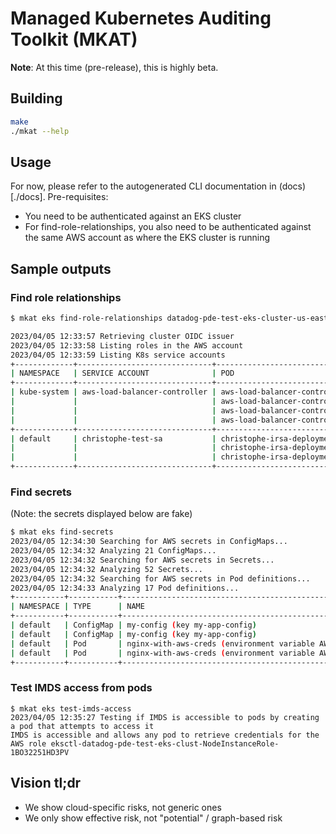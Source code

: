 # Managed Kubernetes Auditing Toolkit (MKAT)

**Note**: At this time (pre-release), this is highly beta.

## Building

```bash
make
./mkat --help
```

## Usage

For now, please refer to the autogenerated CLI documentation in (docs)[./docs]. Pre-requisites:

* You need to be authenticated against an EKS cluster
* For find-role-relationships, you also need to be authenticated against the same AWS account as where the EKS cluster is running

## Sample outputs

### Find role relationships

```bash
$ mkat eks find-role-relationships datadog-pde-test-eks-cluster-us-east-1

2023/04/05 12:33:57 Retrieving cluster OIDC issuer
2023/04/05 12:33:58 Listing roles in the AWS account
2023/04/05 12:33:59 Listing K8s service accounts
+-------------+------------------------------+-----------------------------------------------+--------------------------------------------------------------------------------------------+
| NAMESPACE   | SERVICE ACCOUNT              | POD                                           | ASSUMABLE ROLE ARN                                                                         |
+-------------+------------------------------+-----------------------------------------------+--------------------------------------------------------------------------------------------+
| kube-system | aws-load-balancer-controller | aws-load-balancer-controller-56bbd74695-9sw79 | arn:aws:iam::677301038893:role/AmazonEKSLoadBalancerControllerRole                         |
|             |                              | aws-load-balancer-controller-56bbd74695-9sw79 | arn:aws:iam::677301038893:role/ChristopheSampleIRSARoleThatCanBeAssumedByAnyPodInCluster   |
|             |                              | aws-load-balancer-controller-56bbd74695-b7hb2 | arn:aws:iam::677301038893:role/AmazonEKSLoadBalancerControllerRole                         |
|             |                              | aws-load-balancer-controller-56bbd74695-b7hb2 | arn:aws:iam::677301038893:role/ChristopheSampleIRSARoleThatCanBeAssumedByAnyPodInCluster   |
+-------------+------------------------------+-----------------------------------------------+--------------------------------------------------------------------------------------------+
| default     | christophe-test-sa           | christophe-irsa-deployment-7b476dfdb5-hkxdg   | arn:aws:iam::677301038893:role/ChristopheSampleIRSARoleThatCanBeAssumedByAnyPodInCluster   |
|             |                              | christophe-irsa-deployment-7b476dfdb5-hkxdg   | arn:aws:iam::677301038893:role/ChristopheSampleIRSARoleThatCanBeAssumedByAnyPodInDefaultNS |
|             |                              | christophe-irsa-deployment-7b476dfdb5-hkxdg   | arn:aws:iam::677301038893:role/ChristopheSamplePodIRSARole                                 |
+-------------+------------------------------+-----------------------------------------------+--------------------------------------------------------------------------------------------+
```

### Find secrets

(Note: the secrets displayed below are fake)

```bash
$ mkat eks find-secrets
2023/04/05 12:34:30 Searching for AWS secrets in ConfigMaps...
2023/04/05 12:34:32 Analyzing 21 ConfigMaps...
2023/04/05 12:34:32 Searching for AWS secrets in Secrets...
2023/04/05 12:34:32 Analyzing 52 Secrets...
2023/04/05 12:34:32 Searching for AWS secrets in Pod definitions...
2023/04/05 12:34:33 Analyzing 17 Pod definitions...
+-----------+-----------+--------------------------------------------------------+------------------------------------------+
| NAMESPACE | TYPE      | NAME                                                   | VALUE                                    |
+-----------+-----------+--------------------------------------------------------+------------------------------------------+
| default   | ConfigMap | my-config (key my-app-config)                          | AKIAZ3MSJV4WWNKWW5FG                     |
| default   | ConfigMap | my-config (key my-app-config)                          | HP8lBRs8X50F/0nCAXqEPQ95+jlG/0pLdlNui2XF |
| default   | Pod       | nginx-with-aws-creds (environment variable AWS_ACCESS) | AKIAZ3MSJV4WWNKWW5FG                     |
| default   | Pod       | nginx-with-aws-creds (environment variable AWS_SECRET) | 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 |
+-----------+-----------+--------------------------------------------------------+------------------------------------------+
```

### Test IMDS access from pods

```eks
$ mkat eks test-imds-access
2023/04/05 12:35:27 Testing if IMDS is accessible to pods by creating a pod that attempts to access it
IMDS is accessible and allows any pod to retrieve credentials for the AWS role eksctl-datadog-pde-test-eks-clust-NodeInstanceRole-1BO32251HD3PV
```

## Vision tl;dr

* We show cloud-specific risks, not generic ones
* We only show effective risk, not "potential" / graph-based risk